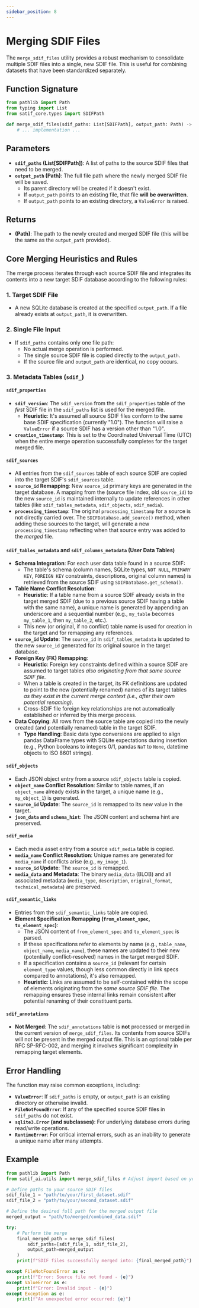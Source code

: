 ```yaml
---
sidebar_position: 8
---
```

# Merging SDIF Files

The `merge_sdif_files` utility provides a robust mechanism to consolidate multiple SDIF files into a single, new SDIF file. This is useful for combining datasets that have been standardized separately.

## Function Signature

```python
from pathlib import Path
from typing import List
from satif_core.types import SDIFPath

def merge_sdif_files(sdif_paths: List[SDIFPath], output_path: Path) -> Path:
    # ... implementation ...
```

## Parameters

* **`sdif_paths` (List[SDIFPath])**: A list of paths to the source SDIF files that need to be merged.
* **`output_path` (Path)**: The full file path where the newly merged SDIF file will be saved.
  * Its parent directory will be created if it doesn't exist.
  * If `output_path` points to an existing file, that file **will be overwritten**.
  * If `output_path` points to an existing directory, a `ValueError` is raised.

## Returns

* **(Path)**: The path to the newly created and merged SDIF file (this will be the same as the `output_path` provided).

## Core Merging Heuristics and Rules

The merge process iterates through each source SDIF file and integrates its contents into a new target SDIF database according to the following rules:

### 1. Target SDIF File

* A new SQLite database is created at the specified `output_path`. If a file already exists at `output_path`, it is overwritten.

### 2. Single File Input

* If `sdif_paths` contains only one file path:
  * No actual merge operation is performed.
  * The single source SDIF file is copied directly to the `output_path`.
  * If the source file and `output_path` are identical, no copy occurs.

### 3. Metadata Tables (`sdif_`)

#### `sdif_properties`

* **`sdif_version`**: The `sdif_version` from the `sdif_properties` table of the *first* SDIF file in the `sdif_paths` list is used for the merged file.
  * **Heuristic**: It's assumed all source SDIF files conform to the same base SDIF specification (currently "1.0"). The function will raise a `ValueError` if a source SDIF has a version other than "1.0".
* **`creation_timestamp`**: This is set to the Coordinated Universal Time (UTC) when the entire merge operation successfully completes for the target merged file.

#### `sdif_sources`

* All entries from the `sdif_sources` table of each source SDIF are copied into the target SDIF's `sdif_sources` table.
* **`source_id` Remapping**: New `source_id` primary keys are generated in the target database. A mapping from the (source file index, old `source_id`) to the new `source_id` is maintained internally to update references in other tables (like `sdif_tables_metadata`, `sdif_objects`, `sdif_media`).
* **`processing_timestamp`**: The original `processing_timestamp` for a source is not directly carried over. The `SDIFDatabase.add_source()` method, when adding these sources to the target, will generate a new `processing_timestamp` reflecting when that source entry was added to the *merged* file.

#### `sdif_tables_metadata` and `sdif_columns_metadata` (User Data Tables)

* **Schema Integration**: For each user data table found in a source SDIF:
  * The table's schema (column names, SQLite types, `NOT NULL`, `PRIMARY KEY`, `FOREIGN KEY` constraints, descriptions, original column names) is retrieved from the source SDIF using `SDIFDatabase.get_schema()`.
* **Table Name Conflict Resolution**:
  * **Heuristic**: If a table name from a source SDIF already exists in the target merged SDIF (due to a previous source SDIF having a table with the same name), a unique name is generated by appending an underscore and a sequential number (e.g., `my_table` becomes `my_table_1`, then `my_table_2`, etc.).
  * This new (or original, if no conflict) table name is used for creation in the target and for remapping any references.
* **`source_id` Update**: The `source_id` in `sdif_tables_metadata` is updated to the new `source_id` generated for its original source in the target database.
* **Foreign Key (FK) Remapping**:
  * **Heuristic**: Foreign key constraints defined within a source SDIF are assumed to target tables *also originating from that same source SDIF file*.
  * When a table is created in the target, its FK definitions are updated to point to the new (potentially renamed) names of its target tables *as they exist in the current merge context (i.e., after their own potential renaming)*.
  * Cross-SDIF file foreign key relationships are not automatically established or inferred by this merge process.
* **Data Copying**: All rows from the source table are copied into the newly created (and potentially renamed) table in the target SDIF.
  * **Type Handling**: Basic data type conversions are applied to align pandas DataFrame types with SQLite expectations during insertion (e.g., Python booleans to integers 0/1, pandas `NaT` to `None`, datetime objects to ISO 8601 strings).

#### `sdif_objects`

* Each JSON object entry from a source `sdif_objects` table is copied.
* **`object_name` Conflict Resolution**: Similar to table names, if an `object_name` already exists in the target, a unique name (e.g., `my_object_1`) is generated.
* **`source_id` Update**: The `source_id` is remapped to its new value in the target.
* **`json_data` and `schema_hint`**: The JSON content and schema hint are preserved.

#### `sdif_media`

* Each media asset entry from a source `sdif_media` table is copied.
* **`media_name` Conflict Resolution**: Unique names are generated for `media_name` if conflicts arise (e.g., `my_image_1`).
* **`source_id` Update**: The `source_id` is remapped.
* **`media_data` and Metadata**: The binary `media_data` (BLOB) and all associated metadata (`media_type`, `description`, `original_format`, `technical_metadata`) are preserved.

#### `sdif_semantic_links`

* Entries from the `sdif_semantic_links` table are copied.
* **Element Specification Remapping (`from_element_spec`, `to_element_spec`)**:
  * The JSON content of `from_element_spec` and `to_element_spec` is parsed.
  * If these specifications refer to elements by name (e.g., `table_name`, `object_name`, `media_name`), these names are updated to their new (potentially conflict-resolved) names in the target merged SDIF.
  * If a specification contains a `source_id` (relevant for certain `element_type` values, though less common directly in link specs compared to annotations), it's also remapped.
  * **Heuristic**: Links are assumed to be self-contained within the scope of elements originating from the *same source SDIF file*. The remapping ensures these internal links remain consistent after potential renaming of their constituent parts.

#### `sdif_annotations`

* **Not Merged**: The `sdif_annotations` table is **not** processed or merged in the current version of `merge_sdif_files`. Its contents from source SDIFs will not be present in the merged output file. This is an optional table per RFC SP-RFC-002, and merging it involves significant complexity in remapping target elements.

## Error Handling

The function may raise common exceptions, including:

* **`ValueError`**: If `sdif_paths` is empty, or `output_path` is an existing directory or otherwise invalid.
* **`FileNotFoundError`**: If any of the specified source SDIF files in `sdif_paths` do not exist.
* **`sqlite3.Error` (and subclasses)**: For underlying database errors during read/write operations.
* **`RuntimeError`**: For critical internal errors, such as an inability to generate a unique name after many attempts.

## Example

```python
from pathlib import Path
from satif_ai.utils import merge_sdif_files # Adjust import based on your project structure

# Define paths to your source SDIF files
sdif_file_1 = "path/to/your/first_dataset.sdif"
sdif_file_2 = "path/to/your/second_dataset.sdif"

# Define the desired full path for the merged output file
merged_output = "path/to/merged/combined_data.sdif"

try:
    # Perform the merge
    final_merged_path = merge_sdif_files(
        sdif_paths=[sdif_file_1, sdif_file_2],
        output_path=merged_output
    )
    print(f"SDIF files successfully merged into: {final_merged_path}")

except FileNotFoundError as e:
    print(f"Error: Source file not found - {e}")
except ValueError as e:
    print(f"Error: Invalid input - {e}")
except Exception as e:
    print(f"An unexpected error occurred: {e}")

```
